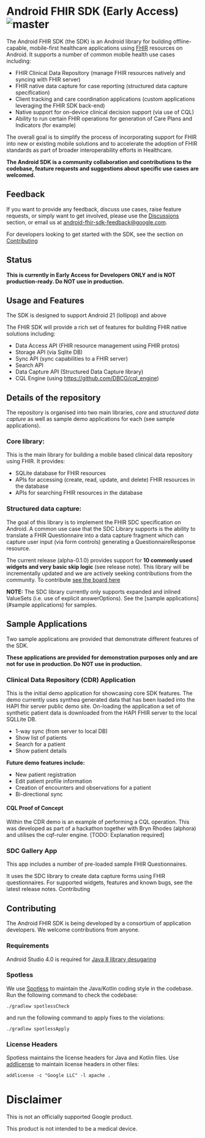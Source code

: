 # Android FHIR SDK (Early Access) ![master](https://github.com/google/android-fhir/workflows/CI/badge.svg?branch=master)

The Android FHIR SDK (the SDK) is an Android library for building offline-capable, mobile-first healthcare applications using [FHIR](https://www.hl7.org/fhir/) resources on Android. It supports a number of common mobile health use cases including:

- FHIR Clinical Data Repository (manage FHIR resources natively and syncing with FHIR server)
- FHIR native data capture for case reporting (structured data capture specification)
- Client tracking and care coordination applications (custom applications leveraging the FHIR SDK back-end)
- Native support for on-device clinical decision support (via use of CQL)
- Ability to run certain FHIR operations for generation of Care Plans and Indicators (for example)

The overall goal is to simplify the process of incorporating support for FHIR into new or existing mobile solutions and to accelerate the adoption of FHIR standards as part of broader interoperability efforts in Healthcare.

**The Android SDK is a community collaboration and contributions to the codebase, feature requests and suggestions about specific use cases are welcomed.** 


## Feedback
If you want to provide any feedback, discuss use cases, raise feature requests, or simply want to get involved, please use the [Discussions](https://github.com/google/android-fhir/discussions) section, or email us at <android-fhir-sdk-feedback@google.com>.

For developers looking to get started with the SDK, see the section on [Contributing](#contributing)

## Status

**This is currently in Early Access for Developers ONLY and is NOT production-ready. Do NOT use in production.**

## Usage and Features
The SDK is designed to support Android 21 (lollipop) and above
 
The FHIR SDK will provide a rich set of features for building FHIR native solutions including:

- Data Access API (FHIR resource management using FHIR protos)
- Storage API (via Sqlite DB)
- Sync API (sync capabilities to a FHIR server)
- Search API
- Data Capture API (Structured Data Capture library)
- CQL Engine (using https://github.com/DBCG/cql_engine)

## Details of the repository
The repository is organised into two main libraries, *core* and *structured data capture* as well as sample demo applications for each (see sample applications).

### Core library:
This is the main library for building a mobile based clinical data repository using FHIR. It provides:
- SQLite database for FHIR resources
- APIs for accessing (create, read, update, and delete) FHIR resources in the database
- APIs for searching FHIR resources in the database

### Structured data capture:
The goal of this library is to implement the FHIR SDC specification on Android. A common use case that the SDC Library supports is the ability to translate a FHIR Questionnaire into a data capture fragment which can capture user input (via form controls) generating a QuestionnaireResponse resource. 

The current release (alpha-0.1.0) provides support for **10 commonly used widgets and very basic skip logic** (see release note). This library will be incrementally updated and we are actively seeking contributions from the community. To contribute [see the board here](https://github.com/google/android-fhir/projects/1)

**NOTE:** The SDC library currently only supports expanded and inlined ValueSets (i.e. use of explicit answerOptions). See the [sample applications](#sample applications) for samples.

## Sample Applications
Two sample applications are provided that demonstrate different features of the SDK. 

**These applications are provided for demonstration purposes only and are not for use in production. Do NOT use in production.**

### Clinical Data Repository (CDR) Application
This is the initial demo application for showcasing core SDK features. The demo currently uses synthea generated data that has been loaded into the HAPI fhir server public demo site.  On-loading the application a set of synthetic patient data is downloaded from the HAPI FHIR server to the local SQLLite DB.

- 1-way sync (from server to local DB)
- Show list of patients
- Search for a patient
- Show patient details

**Future demo features include:**
- New patient registration
- Edit patient profile information
- Creation of encounters and observations for a patient
- Bi-directional sync

#### CQL Proof of Concept
Within the CDR demo is an example of performing a CQL operation. This was developed as part of a hackathon together with Bryn Rhodes (alphora) and utilises the cqf-ruler engine. [TODO: Explanation required]

### SDC Gallery App
This app includes a number of pre-loaded sample FHIR Questionnaires. 

It uses the SDC library to create data capture forms using FHIR questionnaires. For supported widgets, features and known bugs, see the latest release notes.
Contributing

## Contributing
The Android FHIR SDK is being developed by a consortium of application developers. We welcome contributions from anyone.

### Requirements
Android Studio 4.0 is required for [Java 8 library desugaring](https://developer.android.com/studio/preview/features#j8-desugar)

### Spotless
We use [Spotless](https://github.com/diffplug/spotless/tree/master/plugin-gradle) to maintain the
Java/Kotlin coding style in the codebase. Run the following command to check the codebase:

```
./gradlew spotlessCheck
```

and run the following command to apply fixes to the violations:

```
./gradlew spotlessApply
```

### License Headers
Spotless maintains the license headers for Java and Kotlin files. Use
[addlicense](https://github.com/google/addlicense) to maintain license headers in other files:

```
addlicense -c "Google LLC" -l apache .
```

# Disclaimer
This is not an officially supported Google product.

This product is not intended to be a medical device.
